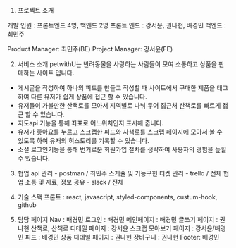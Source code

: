 1. 프로젝트 소개

개발 인원 : 프론트엔드 4명, 백엔드 2명
프론트 엔드 : 강서윤, 권나현, 배경민
백엔드 : 최민주

Product Manager: 최민주(BE)
Project Manager: 강서윤(FE)

2. 서비스 소개
petwithU는 반려동물을 사랑하는 사람들이 모여 소통하고 상품을 판매하는 사이트 입니다.

- 게시글을 작성하여 하나의 피드를 만들고 작성할 때 사이트에서 구매한 제품을 태그하여 다른 유저가 쉽게 상품에 접근 할 수 있습니다.
- 유저들이 가볼만한 산책로를 모아서 지역별로 나눠 두어 집근처 산책로를 빠르게 접근 할 수 있습니다.
- 지도api 기능을 통해 좌표로 어느위치인지 표시해 줍니다.
- 유저가 좋아요를 누르고 스크랩한 피드와 사책로를 스크랩 페이지에 모아서 볼 수 있도록 하여 유저의 히스토리를 기록할 수 있습니다.
- 소셜 로그인기능을 통해 번거로운 회원가입 절차를 생략하여 사용자의 경험을 높힐 수 있습니다.

3. 협업
api 관리 - postman / 최민주
스케쥴 및 기능구현 티켓 관리 - trello / 전체
협업 소통 및 자료, 정보 공유 - slack / 전체

4. 기술 스택
프론트 : react, javascript, styled-components, custum-hook, github

5. 담당 페이지
Nav : 배경민
로그인 : 배경민
메인페이지 : 배경민
글쓰기 페이지 : 권나현
산책로, 산책로 디테일 페이지 : 강서윤
스크랩 모아보기 페이지 : 강서윤/배경민
피드 : 배경민
상품 디테일 페이지 : 권나현
장바구니 : 권나현
Footer: 배경민

